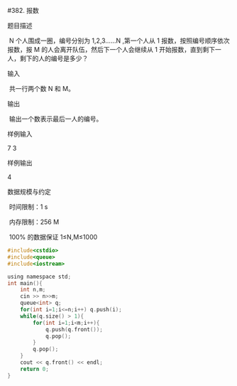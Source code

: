 #382. 报数

题目描述

​ N 个人围成一圈，编号分别为 1,2,3……N ,第一个人从 1 报数，按照编号顺序依次报数，报 M 的人会离开队伍，然后下一个人会继续从 1 开始报数，直到剩下一人，剩下的人的编号是多少？

输入

​ 共一行两个数 N 和 M。

输出

​ 输出一个数表示最后一人的编号。

样例输入

7 3

样例输出

4

数据规模与约定

​ 时间限制：1 s

​ 内存限制：256 M

​ 100% 的数据保证 1≤N,M≤1000
```c
#include<cstdio>
#include<queue>
#include<iostream>

using namespace std;
int main(){
	int n,m;
	cin >> n>>m;
	queue<int> q;
	for(int i=1;i<=n;i++) q.push(i);
	while(q.size() > 1){
		for(int i=1;i<m;i++){
			q.push(q.front());
			q.pop();
		}
		q.pop();
	}
	cout << q.front() << endl;
	return 0;
}